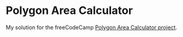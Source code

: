 # Polygon Area Calculator

My solution for the freeCodeCamp [Polygon Area Calculator project](https://www.freecodecamp.org/learn/scientific-computing-with-python/scientific-computing-with-python-projects/polygon-area-calculator).

